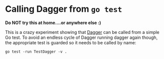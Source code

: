 # Calling Dagger from `go test`

**Do NOT try this at home....or anywhere else :)**

This is a crazy experiment showing that [Dagger](https://dagger.io/) can be called from a simple Go test.
To avoid an endless cycle of Dagger running dagger again though, the appropriate test is guarded so it needs to be called by name:

```shell
go test -run TestDagger -v .
```
